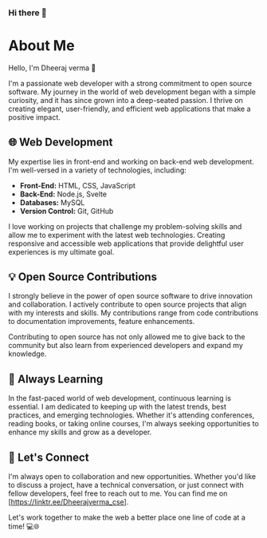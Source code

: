 ### Hi there 👋

# About Me

Hello, I'm Dheeraj verma 👋

I'm a passionate web developer with a strong commitment to open source software. My journey in the world of web development began with a simple curiosity, and it has since grown into a deep-seated passion. I thrive on creating elegant, user-friendly, and efficient web applications that make a positive impact.

## 🌐 Web Development

My expertise lies in front-end and working on back-end web development. I'm well-versed in a variety of technologies, including:

- **Front-End:** HTML, CSS, JavaScript
- **Back-End:** Node.js, Svelte
- **Databases:** MySQL
- **Version Control:** Git, GitHub

I love working on projects that challenge my problem-solving skills and allow me to experiment with the latest web technologies. Creating responsive and accessible web applications that provide delightful user experiences is my ultimate goal.

## 💡 Open Source Contributions

I strongly believe in the power of open source software to drive innovation and collaboration. I actively contribute to open source projects that align with my interests and skills. My contributions range from code contributions to documentation improvements, feature enhancements.

<!-- Some of the projects I've had the privilege to work on include:

- [Project 1](link-to-project-1): Brief description of your contribution and impact.
- [Project 2](link-to-project-2): Brief description of your contribution and impact.
- [Project 3](link-to-project-3): Brief description of your contribution and impact. -->

Contributing to open source has not only allowed me to give back to the community but also learn from experienced developers and expand my knowledge.

## 🌱 Always Learning

In the fast-paced world of web development, continuous learning is essential. I am dedicated to keeping up with the latest trends, best practices, and emerging technologies. Whether it's attending conferences, reading books, or taking online courses, I'm always seeking opportunities to enhance my skills and grow as a developer.

## 🤝 Let's Connect

I'm always open to collaboration and new opportunities. Whether you'd like to discuss a project, have a technical conversation, or just connect with fellow developers, feel free to reach out to me. You can find me on [https://linktr.ee/Dheerajverma_cse].

Let's work together to make the web a better place one line of code at a time! 💻🌐
